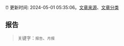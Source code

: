:alarm_clock: 更新时间: 2024-05-01 05:35:06。[文章来源](/README.md)、[文章分类](/TAGS.md)

## 报告


> 关键字：`报告`、`月报`



